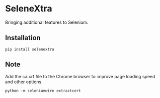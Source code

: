 # SeleneXtra
Bringing additional features to Selenium.

## Installation
```
pip install selenextra
```

## Note
Add the ca.crt file to the Chrome browser to improve page loading speed and other options.
```
python -m seleniumwire extractcert
```

